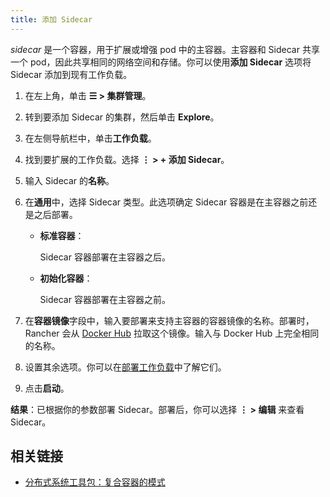 ```yaml
---
title: 添加 Sidecar
---
```

_sidecar_ 是一个容器，用于扩展或增强 pod 中的主容器。主容器和 Sidecar 共享一个 pod，因此共享相同的网络空间和存储。你可以使用**添加 Sidecar** 选项将 Sidecar 添加到现有工作负载。

1. 在左上角，单击 **☰ > 集群管理**。
1. 转到要添加 Sidecar 的集群，然后单击 **Explore**。
1. 在左侧导航栏中，单击**工作负载**。

1. 找到要扩展的工作负载。选择 **⋮ > + 添加 Sidecar**。

1. 输入 Sidecar 的**名称**。

1. 在**通用**中，选择 Sidecar 类型。此选项确定 Sidecar 容器是在主容器之前还是之后部署。

   - **标准容器**：

      Sidecar 容器部署在主容器之后。

   - **初始化容器**：

      Sidecar 容器部署在主容器之前。

1. 在**容器镜像**字段中，输入要部署来支持主容器的容器镜像的名称。部署时，Rancher 会从 [Docker Hub](https://hub.docker.com/explore/) 拉取这个镜像。输入与 Docker Hub 上完全相同的名称。

1. 设置其余选项。你可以在[部署工作负载](deploy-workloads.md)中了解它们。

1. 点击**启动**。

**结果**：已根据你的参数部署 Sidecar。部署后，你可以选择 **⋮ > 编辑** 来查看 Sidecar。

## 相关链接

- [分布式系统工具包：复合容器的模式](https://kubernetes.io/blog/2015/06/the-distributed-system-toolkit-patterns/)

